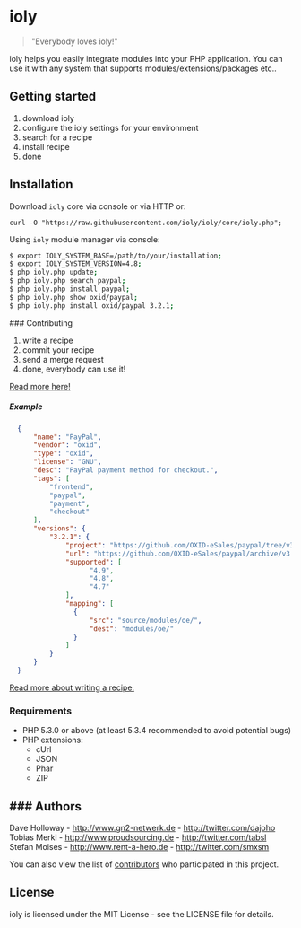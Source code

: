 # ioly

> "Everybody loves ioly!"

ioly helps you easily integrate modules into your PHP application. You can use it with any system that supports modules/extensions/packages etc..

## Getting started

1. download ioly
2. configure the ioly settings for your environment
3. search for a recipe
4. install recipe
4. done


## Installation

Download `ioly` core via console or via HTTP or:

`curl -O "https://raw.githubusercontent.com/ioly/ioly/core/ioly.php";`

Using `ioly` module manager via console:

``` sh
$ export IOLY_SYSTEM_BASE=/path/to/your/installation;
$ export IOLY_SYSTEM_VERSION=4.8;
$ php ioly.php update;
$ php ioly.php search paypal;
$ php ioly.php install paypal;
$ php ioly.php show oxid/paypal;
$ php ioly.php install oxid/paypal 3.2.1;
```

### Contributing

1. write a recipe
2. commit your recipe
3. send a merge request
4. done, everybody can use it!

[Read more here!](https://github.com/ioly/ioly/wiki/Contributing-to-the-ioly-cookbook)

##### Example
``` json
  {
      "name": "PayPal",
      "vendor": "oxid",
      "type": "oxid",
      "license": "GNU",
      "desc": "PayPal payment method for checkout.",
      "tags": [
          "frontend",
          "paypal",
          "payment",
          "checkout"
      ],
      "versions": {
          "3.2.1": {
              "project": "https://github.com/OXID-eSales/paypal/tree/v3.2.1",
              "url": "https://github.com/OXID-eSales/paypal/archive/v3.2.1.zip",
              "supported": [
                  	"4.9",
                  	"4.8",
                  	"4.7"
              ],
              "mapping": [
              	{
                  	"src": "source/modules/oe/",
                  	"dest": "modules/oe/"
              	}
              ]
          }
      }
  }
```

[Read more about writing a recipe.](https://github.com/ioly/ioly/wiki/Writing-a-recipe)


### Requirements

- PHP 5.3.0 or above (at least 5.3.4 recommended to avoid potential bugs)
- PHP extensions:
  * cUrl
  * JSON
  * Phar
  * ZIP


### Authors
---
Dave Holloway - <http://www.gn2-netwerk.de> - <http://twitter.com/dajoho><br />
Tobias Merkl - <http://www.proudsourcing.de> - <http://twitter.com/tabsl><br />
Stefan Moises - <http://www.rent-a-hero.de> - <http://twitter.com/smxsm><br />

You can also view the list of [contributors](https://github.com/ioly/ioly/contributors) who participated in this project.


License
---
ioly is licensed under the MIT License - see the LICENSE file for details.
